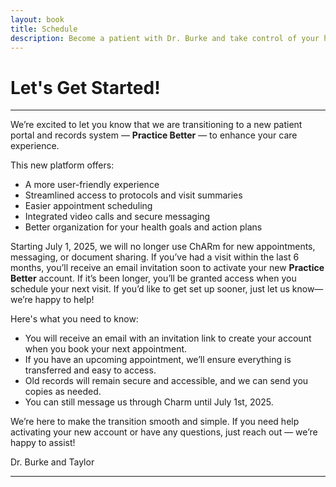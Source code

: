 ```yaml
---
layout: book
title: Schedule
description: Become a patient with Dr. Burke and take control of your health today! Take advantage of a complimentary meet and greet appointment with Dr. Tara Burke, NMD.
---
```

<div>
    <h1>Let's Get Started!</h1>
</div>

<!-- ***

To become a patient or to schedule your next appointment, please use the scheduling window below or call our office at <a href="tel:+{{site.functionalPhone}}">{{site.phone}}</a>. 

- New Patient Visit: $350

- Existing Patient Follow Up Appointments: $125

<sub>* Rates are subject to change.</sub> 

Please note the scheduler below requires payment up front for all patients. If you would prefer to pay at your visit, please call the office at <a href="tel:+{{site.functionalPhone}}">{{site.phone}}</a> to make an in-person appointment.

<b>If you are a potential patient wanting to see if Dr. Burke is the right fit for your health goals, she offers complimentary 15-minute Discovery Calls, which can be scheduled below.</b>

***

Being present in person allows us to accurately measure vital signs and conduct a comprehensive health assessment, and helps us confirm the ongoing suitability and safety of treatment.

Please review the FAQ to learn more. -->

***

We’re excited to let you know that we are transitioning to a new patient portal and records system — **Practice Better** — to enhance your care experience.

This new platform offers:

- A more user-friendly experience
- Streamlined access to protocols and visit summaries
- Easier appointment scheduling
- Integrated video calls and secure messaging
- Better organization for your health goals and action plans

Starting July 1, 2025, we will no longer use ChARm for new appointments, messaging, or document sharing. If you’ve had a visit within the last 6 months, you’ll receive an email invitation soon to activate your new **Practice Better** account. If it’s been longer, you’ll be granted access when you schedule your next visit. If you’d like to get set up sooner, just let us know—we’re happy to help!

Here's what you need to know:

- You will receive an email with an invitation link to create your account when you book your next appointment.
- If you have an upcoming appointment, we’ll ensure everything is transferred and easy to access.
- Old records will remain secure and accessible, and we can send you copies as needed.
- You can still message us through Charm until July 1st, 2025.

We’re here to make the transition smooth and simple. If you need help activating your new account or have any questions, just reach out — we’re happy to assist!

Dr. Burke and Taylor 

***